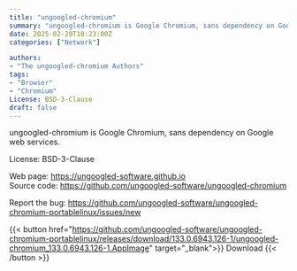 ```yaml
---
title: "ungoogled-chromium"
summary: "ungoogled-chromium is Google Chromium, sans dependency on Google web services."
date: 2025-02-20T10:23:00Z
categories: ["Network"]

authors:
- "The ungoogled-chromium Authors"
tags: 
- "Browser"
- "Chromium"
License: BSD-3-Clause
draft: false
---
```


ungoogled-chromium is Google Chromium, sans dependency on Google web services.

License: BSD-3-Clause

Web page: <https://ungoogled-software.github.io>  
Source code: <https://github.com/ungoogled-software/ungoogled-chromium>

Report the bug: <https://github.com/ungoogled-software/ungoogled-chromium-portablelinux/issues/new>  

{{< button href="https://github.com/ungoogled-software/ungoogled-chromium-portablelinux/releases/download/133.0.6943.126-1/ungoogled-chromium_133.0.6943.126-1.AppImage" target="_blank">}}
Download
{{< /button >}}